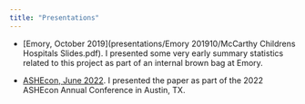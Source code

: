 ```yaml
---
title: "Presentations"
---
```


- [Emory, October 2019](presentations/Emory 201910/McCarthy Childrens Hospitals Slides.pdf). I presented some very early summary statistics related to this project as part of an internal brown bag at Emory.

- [ASHEcon, June 2022](presentations/ashecon-202206.html). I presented the paper as part of the 2022 ASHEcon Annual Conference in Austin, TX. 

